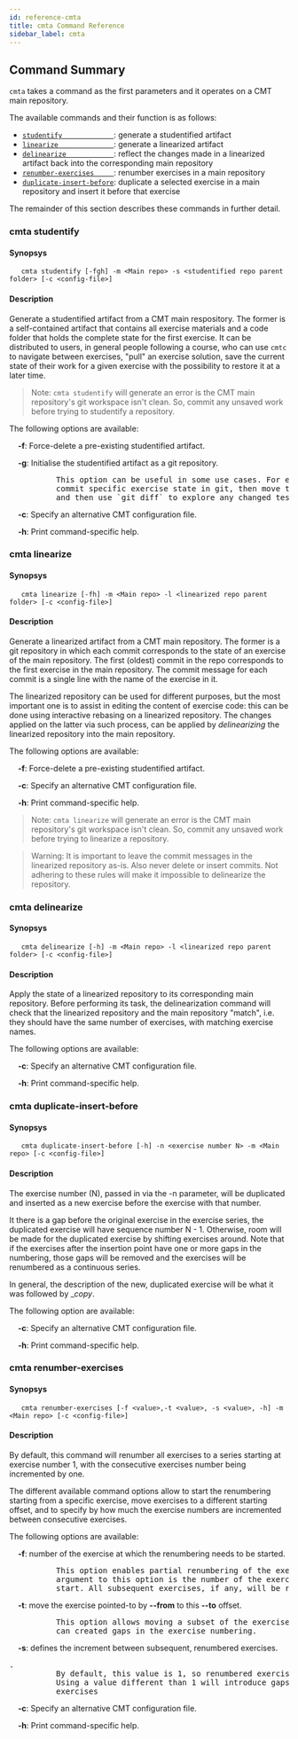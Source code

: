 ```yaml
---
id: reference-cmta
title: cmta Command Reference
sidebar_label: cmta
---
```

## Command Summary

`cmta` takes a command as the first parameters and it operates on a CMT main repository.

The available commands and their function is as follows:

- [`studentify             `](#cmta-studentify): generate a studentified artifact
- [`linearize              `](#cmta-linearize): generate a linearized artifact
- [`delinearize            `](#cmta-delinearize): reflect the changes made in a linearized artifact back into the corresponding main repository
- [`renumber-exercises     `](#cmta-renumber-exercises): renumber exercises in a main repository
- [`duplicate-insert-before`](#cmta-duplicate-insert-before): duplicate a selected exercise in a main repository and insert it before that exercise

The remainder of this section describes these commands in further detail.

### cmta studentify

#### Synopsys

`   cmta studentify [-fgh] -m <Main repo> -s <studentified repo parent folder> [-c <config-file>]`

#### Description

Generate a studentified artifact from a CMT main respository. The former is a self-contained artifact
that contains all exercise materials and a code folder that holds the complete state for the first
exercise. It can be distributed to users, in general people following a course, who can use `cmtc` to
navigate between exercises, "pull" an exercise solution, save the current state of their work for a given
exercise with the possibility to restore it at a later time.

> Note: `cmta studentify` will generate an error is the CMT main repository's git workspace isn't clean.
> So, commit any unsaved work before trying to studentify a repository.

The following options are available:

&nbsp;&nbsp;&nbsp;&nbsp;**-f**: Force-delete a pre-existing studentified artifact.

&nbsp;&nbsp;&nbsp;&nbsp;**-g**: Initialise the studentified artifact as a git repository.
<pre>
          This option can be useful in some use cases. For example, students may
          commit specific exercise state in git, then move to the next exercise
          and then use `git diff` to explore any changed test code.
</pre>

&nbsp;&nbsp;&nbsp;&nbsp;**-c**: Specify an alternative CMT configuration file.

&nbsp;&nbsp;&nbsp;&nbsp;**-h**: Print command-specific help.

### cmta linearize

#### Synopsys

`   cmta linearize [-fh] -m <Main repo> -l <linearized repo parent folder> [-c <config-file>]`

#### Description

Generate a linearized artifact from a CMT main repository. The former is a git repository in which
each commit corresponds to the state of an exercise of the main repository. The first (oldest) commit
in the repo corresponds to the first exercise in the main repository. The commit message for each
commit is a single line with the name of the exercise in it.

The linearized repository can be used for different purposes, but the most important one is to
assist in editing the content of exercise code: this can be done using interactive rebasing on a
linearized repository. The changes applied on the latter via such process, can be applied by _delinearizing_
the linearized repository into the main repository.

The following options are available:

&nbsp;&nbsp;&nbsp;&nbsp;**-f**: Force-delete a pre-existing studentified artifact.

&nbsp;&nbsp;&nbsp;&nbsp;**-c**: Specify an alternative CMT configuration file.

&nbsp;&nbsp;&nbsp;&nbsp;**-h**: Print command-specific help.

> Note: `cmta linearize` will generate an error is the CMT main repository's git workspace isn't clean.
> So, commit any unsaved work before trying to linearize a repository.

> Warning: It is important to leave the commit messages in the linearized repository as-is. Also
> never delete or insert commits. Not adhering to these rules will make it impossible to delinearize
> the repository.

### cmta delinearize

#### Synopsys

`   cmta delinearize [-h] -m <Main repo> -l <linearized repo parent folder> [-c <config-file>]`

#### Description

Apply the state of a linearized repository to its corresponding main repository. Before performing
its task, the delinearization command will check that the linearized repository and the main
repository "match", i.e. they should have the same number of exercises, with matching exercise names.

The following options are available:

&nbsp;&nbsp;&nbsp;&nbsp;**-c**: Specify an alternative CMT configuration file.

&nbsp;&nbsp;&nbsp;&nbsp;**-h**: Print command-specific help.

### cmta duplicate-insert-before

#### Synopsys

`   cmta duplicate-insert-before [-h] -n <exercise number N> -m <Main repo> [-c <config-file>]`

#### Description


The exercise number (N), passed in via the -n parameter, will be duplicated and
inserted as a new exercise before the exercise with that number.

It there is a gap before the original exercise in the exercise
series, the duplicated exercise will have sequence number N - 1.
Otherwise, room will be made for the duplicated exercise by shifting
exercises around. Note that if the exercises after the insertion point
have one or more gaps in the numbering, those gaps will be removed and
the exercises will be renumbered as a continuous series.

In general, the description of the new, duplicated exercise will be what
it was followed by __copy_.

The following option are available:

&nbsp;&nbsp;&nbsp;&nbsp;**-c**: Specify an alternative CMT configuration file.

&nbsp;&nbsp;&nbsp;&nbsp;**-h**: Print command-specific help.

### cmta renumber-exercises

#### Synopsys

`   cmta renumber-exercises [-f <value>,-t <value>, -s <value>, -h] -m <Main repo> [-c <config-file>]`

#### Description

By default, this command will renumber all exercises to a series starting at exercise
number 1, with the consecutive exercises number being incremented by one.

The different available command options allow to start the renumbering starting from a specific
exercise, move exercises to a different starting offset, and to specify by how much the exercise
numbers are incremented between consecutive exercises.

The following options are available:

&nbsp;&nbsp;&nbsp;&nbsp;**-f**: number of the exercise at which the renumbering needs to be started.
<pre>
          This option enables partial renumbering of the exercise set. The value passed as an
          argument to this option is the number of the exercise at which the renumbering should
          start. All subsequent exercises, if any, will be renumbered.
</pre>

&nbsp;&nbsp;&nbsp;&nbsp;**-t**: move the exercise pointed-to by **--from** to this **--to** offset.
<pre>
          This option allows moving a subset of the exercises to a new point (offset). As such, it
          can created gaps in the exercise numbering.
</pre>

&nbsp;&nbsp;&nbsp;&nbsp;**-s**: defines the increment between subsequent, renumbered exercises.
<pre>.
          By default, this value is 1, so renumbered exercises will have numbers that are contiguous.
          Using a value different than 1 will introduce gaps in the numbering between consecutive
          exercises
</pre>

&nbsp;&nbsp;&nbsp;&nbsp;**-c**: Specify an alternative CMT configuration file.

&nbsp;&nbsp;&nbsp;&nbsp;**-h**: Print command-specific help.